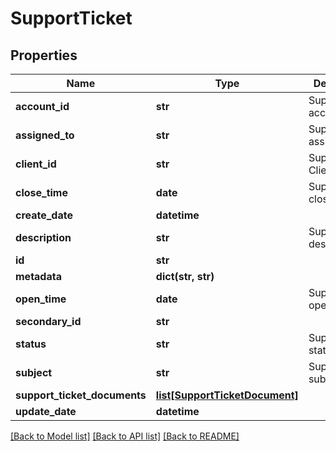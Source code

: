 # SupportTicket

## Properties
Name | Type | Description | Notes
------------ | ------------- | ------------- | -------------
**account_id** | **str** | SupportTicket account Id   | [optional] 
**assigned_to** | **str** | SupportTicket assignee id  | [optional] 
**client_id** | **str** | SupportTicket Client Id   | [optional] 
**close_time** | **date** | SupportTicket close time | [optional] 
**create_date** | **datetime** |  | [optional] 
**description** | **str** | SupportTicket description | 
**id** | **str** |  | [optional] 
**metadata** | **dict(str, str)** |  | [optional] 
**open_time** | **date** | SupportTicket open time | 
**secondary_id** | **str** |  | [optional] 
**status** | **str** | SupportTicket status | [optional] 
**subject** | **str** | SupportTicket subject | [optional] 
**support_ticket_documents** | [**list[SupportTicketDocument]**](SupportTicketDocument.md) |  | [optional] 
**update_date** | **datetime** |  | [optional] 

[[Back to Model list]](../README.md#documentation-for-models) [[Back to API list]](../README.md#documentation-for-api-endpoints) [[Back to README]](../README.md)


